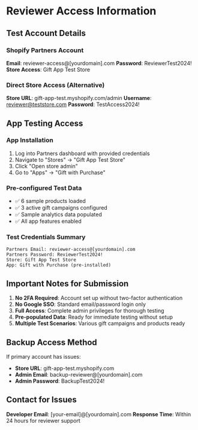 # Reviewer Access Information

## Test Account Details

### Shopify Partners Account
**Email**: reviewer-access@[yourdomain].com
**Password**: ReviewerTest2024!
**Store Access**: Gift App Test Store

### Direct Store Access (Alternative)
**Store URL**: gift-app-test.myshopify.com/admin
**Username**: reviewer@teststore.com
**Password**: TestAccess2024!

## App Testing Access

### App Installation
1. Log into Partners dashboard with provided credentials
2. Navigate to "Stores" → "Gift App Test Store"
3. Click "Open store admin"
4. Go to "Apps" → "Gift with Purchase"

### Pre-configured Test Data
- ✅ 6 sample products loaded
- ✅ 3 active gift campaigns configured
- ✅ Sample analytics data populated
- ✅ All app features enabled

### Test Credentials Summary
```
Partners Email: reviewer-access@[yourdomain].com
Partners Password: ReviewerTest2024!
Store: Gift App Test Store
App: Gift with Purchase (pre-installed)
```

## Important Notes for Submission

1. **No 2FA Required**: Account set up without two-factor authentication
2. **No Google SSO**: Standard email/password login only
3. **Full Access**: Complete admin privileges for thorough testing
4. **Pre-populated Data**: Ready for immediate testing without setup
5. **Multiple Test Scenarios**: Various gift campaigns and products ready

## Backup Access Method

If primary account has issues:
- **Store URL**: gift-app-test.myshopify.com
- **Admin Email**: backup-reviewer@[yourdomain].com  
- **Admin Password**: BackupTest2024!

## Contact for Issues
**Developer Email**: [your-email]@[yourdomain].com
**Response Time**: Within 24 hours for reviewer support